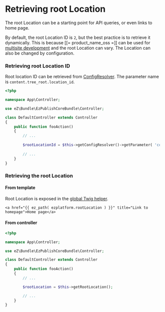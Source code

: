 # Retrieving root Location

The root Location can be a starting point for API queries, or even links to home page.

By default, the root Location ID is `2`, but the best practice is to retrieve it dynamically.
This is because [[= product_name_oss =]] can be used for [multisite development](multisite.md) and the root Location can vary.
The Location can also be changed by configuration.

### Retrieving root Location ID

Root location ID can be retrieved from [ConfigResolver](config_dynamic.md#configresolver).
The parameter name is `content.tree_root.location_id`.

``` php
<?php

namespace App\Controller;

use eZ\Bundle\EzPublishCoreBundle\Controller;

class DefaultController extends Controller
{
    public function fooAction()
    {
        // ...
 
        $rootLocationId = $this->getConfigResolver()->getParameter( 'content.tree_root.location_id' );
 
        // ...
    }
}
```

### Retrieving the root Location

#### From template

Root Location is exposed in the [global Twig helper](content_rendering.md#twig-helper).

``` html+twig
<a href="{{ ez_path( ezplatform.rootLocation ) }}" title="Link to homepage">Home page</a>
```

#### From controller

``` php
<?php

namespace App\Controller;

use eZ\Bundle\EzPublishCoreBundle\Controller;

class DefaultController extends Controller
{
    public function fooAction()
    {
        // ...

        $rootLocation = $this->getRootLocation();

        // ...
    }
}
```
